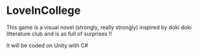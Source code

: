 # LoveInCollege
This game is a visual novel (strongly, really strongly) inspired by doki doki litterature club and is as full of surprises !!

It will be coded on Unity with C#
